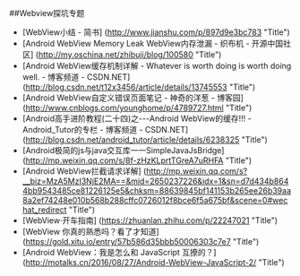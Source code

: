 
##Webview探坑专题


* [WebView小结 - 简书] (http://www.jianshu.com/p/897d9e3bc783  "Title")
* [Android WebView Memory Leak WebView内存泄漏 - 织布机 - 开源中国社区] (http://my.oschina.net/zhibuji/blog/100580  "Title")
* [Android WebView缓存机制详解 - Whatever is worth doing is worth doing well. - 博客频道 - CSDN.NET] (http://blog.csdn.net/t12x3456/article/details/13745553  "Title")
* [Android WebView自定义错误页面笔记 - 神奇的洋葱 - 博客园] (http://www.cnblogs.com/younghome/p/4789727.html  "Title")
* [Android高手进阶教程(二十四)之---Android WebView的缓存!!! - Android_Tutor的专栏 - 博客频道 - CSDN.NET] (http://blog.csdn.net/android_tutor/article/details/6238325  "Title")
* [Android极简的js与java交互库一一SimpleJavaJsBridge] (http://mp.weixin.qq.com/s/8f-zHzKLprtTGreA7uRHFA  "Title")
* [Android WebView拦截请求详解] (http://mp.weixin.qq.com/s?__biz=MzA5MzI3NjE2MA==&mid=2650237226&idx=1&sn=d7d434b8644bb9543485ce81226125e5&chksm=88639845bf141153b265ee26b39aa8a2ef74248e010b568b288cffc0726012f8bce6f5a675bf&scene=0#wechat_redirect  "Title")
* [WebView·开车指南] (https://zhuanlan.zhihu.com/p/22247021  "Title")
* [WebView 你真的熟悉吗？看了才知道] (https://gold.xitu.io/entry/57b586d35bbb50006303c7e7  "Title")
* [Android WebView：我是怎么和 JavaScript 互撩的？] (http://motalks.cn/2016/08/27/Android-WebView-JavaScript-2/  "Title")
